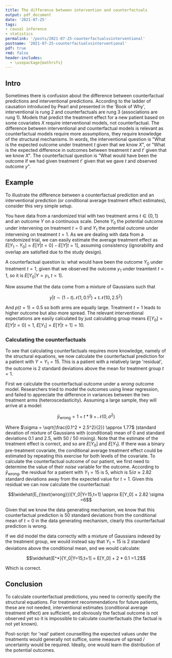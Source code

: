 ```yaml
---
title: The difference between intervention and counterfactuals
output: pdf_document
date: '2021-07-25'
tags:
- causal inference 
- statistics 
permalink: '/posts/2021-07-25-counterfactualvsinterventional'
postname: '2021-07-25-counterfactualvsinterventional'
pdf: true
rmd: false
header-includes:
  - \usepackage{mathrsfs}
---
```


## Intro

Sometimes there is confusion about the difference between
counterfactual predictions and interventional predictions.
According to the ladder of causation introduced by Pearl and presented
in the 'Book of Why', interventional is rung 2 and counterfactuals
are rung 3 (associations are rung 1).
Models that predict the treatment effect for a new patient based on some
covariates $X$ require interventional models, not counterfactual.
The difference between interventional and counterfactual models
is relevant as counterfactual models require more assumptions,
they require knowledge of the structural mechanisms.
In words, the interventional question is "What is the expected outcome
under treatment $t$ given that we know $X$", 
or "What is the expected difference in outcomes between treatment $t$ 
and $t'$ given that we know $X$".
The counterfactual question is "What would have been the outcome
if we had given treatment $t'$ given that we gave $t$ and observed outcome $y$". 

## Example

To illustrate the difference between a counterfactual prediction and
an interventional prediction (or conditional average treatment effect
estimates), consider this very simple setup.

You have data from a randomized trial with two treatment arms 
$t \in \{0,1\}$ and an outcome $Y$ on a continuous scale.
Denote $Y_0$ the potential outcome under intervening on treatment $t=0$
and $Y_1$ the potential outcome under intervening on treatment $t=1$.
As we are dealing with data from a randomized trial, we can easily 
estimate the average treatment effect as 
$E[Y_1 - Y_0] = E[Y|t=0] - E[Y|t=1]$, 
assuming consistency (ignorability and overlap are satisfied due to the 
study design).

A counterfactual question is: what would have been the outcome $Y_0$
under treatment $t=1$, given that we observed the outcome $y_1$ under
treamtent $t=1$, so it is $E[Y_0|Y=y_1, t=1]$.

Now assume that the data come from a mixture of Gaussians such that

$$y|t \sim (1 - t) \mathcal{N}(1,0.1^2) + t \mathcal{N}(10,2.5^2)$$

And $p(t=1)=0.5$ so both arms are equally large.
Treatment $t=1$ leads to higher outcome but also more spread.
The relevant interventional expectations are easily calculated by 
just calculating group means $E[Y_0] = E[Y|t=0] = 1$, 
$E[Y_1] = E[Y|t=1] = 10$.

### Calculating the counterfactuals
To see that calculating counterfactuals requires more knowledge,
namely of the structural equations, we now calculate the 
counterfactual prediction for a patient with $Y=Y_1=15$.
This is a patient with a relatively large 'residual', the
outcome is 2 standard deviations above the mean for treatment 
group $t=1$.

First we calculate the counterfactual outcome under a *wrong* outcome
model. Researchers tried to model the outcomes using linear regression,
and failed to appreciate the difference in variances between the 
two treatment arms (heteroscedasticity).
Assuming a large sample, they will arrive at a model:

$$\hat{y}_{\text{wrong}} = 1 + t * 9 + \mathcal{N}(0,\sigma^2)$$

Where $\sigma = \sqrt{\frac{0.1^2 + 2.5^2}{2}} \approx 1.77$ (standard devation of mixture
of Gaussians with (conditional) mean of 0 and standard deviations 0.1 and 2.5, with 50 / 50 mixing).
Note that the estimate of the treatment effect is correct,
and so are $E[Y_0]$ and $E[Y_1]$.
If there was a binary pre-treatment covariate, the conditional average treatment
effect could be estimated by repeating this exercise for both levels
of the covariate.
To calculate the counterfactual outcome of our patient, we first
need to determine the value of their *noise* variable for the 
outcome. According to $\hat{y}_{\text{wrong}}$, the residual 
for a patient with $Y_1=15$ is $5$, which is $5/\sigma \approx 2.82$ 
standard deviations away from the expected value for $t=1$.
Given this residual we can now calculate the counterfactual:

$$\widehat{E_{\text{wrong}}}[Y_0|Y=15,t=1] \approx E[Y_0] + 2.82 \sigma =6$$

Given that we know the data generating mechanism,
we know that this counterfactual prediction is 50 standard deviations
from the conditional mean of $t=0$ in the data generating mechanism, clearly 
this counterfactual prediction is wrong.

If we did model the data correctly with a mixture of Gaussians indexed
by the treatment group, we would instead say that $Y_1=15$ is
2 standard deviations above the conditional mean, and we would calculate:

$$\widehat{E^*}[Y_0|Y=15,t=1] = E[Y_0] + 2 * 0.1 =1.2$$

Which is correct.

## Conclusion

To calculate counterfactual predictions, you need to correctly 
specify the structural equations.
For treatment recommendations for future patients, these are not needed,
interventional estimates (conditional average treatment effect) are sufficient, and obviously the factual outcome is not observed yet so it is impossible to calculate counterfactuals (the factual is not yet known).

Post-script: for 'real' patient counsellling the expected values under the treatments would generally not suffice, some measure of spread / uncertainty would be required. Ideally, one would learn the distribution of the potential outcomes.

